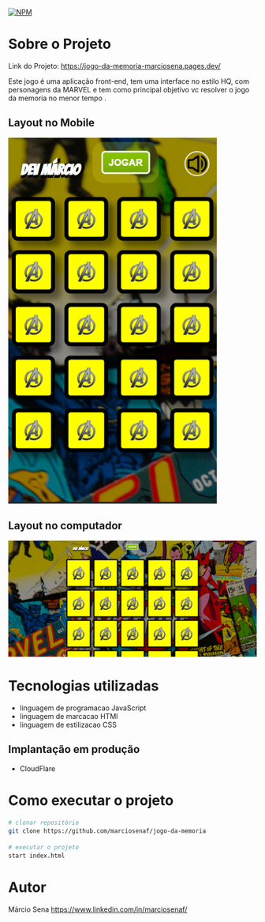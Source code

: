 [![NPM](https://img.shields.io/npm/l/react)](https://github.com/marciosenaf/jogo-da-memoria/blob/main/LICENSE) 

# Sobre o Projeto

Link do Projeto: https://jogo-da-memoria-marciosena.pages.dev/

Este jogo é uma aplicação front-end, tem uma interface no estilo HQ, com personagens da MARVEL e tem como principal objetivo vc resolver o jogo da memoria no menor tempo .

## Layout no Mobile
![Mobile ](https://github.com/marciosenaf/jogo-da-memoria/blob/main/assets/images/mobile.readme.png)

## Layout no computador
![Web](https://github.com/marciosenaf/jogo-da-memoria/blob/main/assets/images/computer.readme.png)

# Tecnologias utilizadas

- linguagem de programacao JavaScript
- linguagem de marcacao HTMl
- linguagem de estilizacao CSS


## Implantação em produção
- CloudFlare

# Como executar o projeto

```bash
# clonar repositório
git clone https://github.com/marciosenaf/jogo-da-memoria

# executar o projeto
start index.html
```

# Autor

Márcio Sena 
https://www.linkedin.com/in/marciosenaf/
